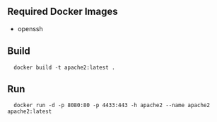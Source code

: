 ## Required Docker Images
- openssh

## Build
```
  docker build -t apache2:latest .
```
## Run
```
  docker run -d -p 8080:80 -p 4433:443 -h apache2 --name apache2 apache2:latest
```

